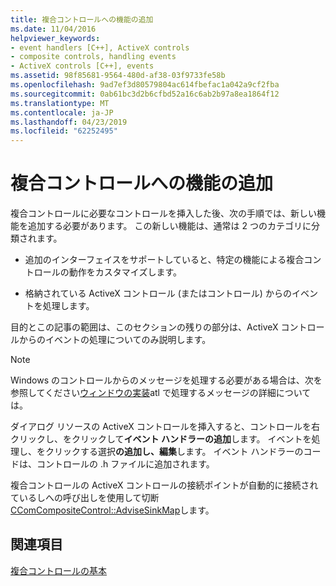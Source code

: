 ```yaml
---
title: 複合コントロールへの機能の追加
ms.date: 11/04/2016
helpviewer_keywords:
- event handlers [C++], ActiveX controls
- composite controls, handling events
- ActiveX controls [C++], events
ms.assetid: 98f85681-9564-480d-af38-03f9733fe58b
ms.openlocfilehash: 9ad7ef3d80579804ac614fbefac1a042a9cf2fba
ms.sourcegitcommit: 0ab61bc3d2b6cfbd52a16c6ab2b97a8ea1864f12
ms.translationtype: MT
ms.contentlocale: ja-JP
ms.lasthandoff: 04/23/2019
ms.locfileid: "62252495"
---
```

# <a name="adding-functionality-to-the-composite-control"></a>複合コントロールへの機能の追加

複合コントロールに必要なコントロールを挿入した後、次の手順では、新しい機能を追加する必要があります。 この新しい機能は、通常は 2 つのカテゴリに分類されます。

- 追加のインターフェイスをサポートしていると、特定の機能による複合コントロールの動作をカスタマイズします。

- 格納されている ActiveX コントロール (またはコントロール) からのイベントを処理します。

目的とこの記事の範囲は、このセクションの残りの部分は、ActiveX コントロールからのイベントの処理についてのみ説明します。

> [!NOTE]
>  Windows のコントロールからのメッセージを処理する必要がある場合は、次を参照してください[ウィンドウの実装](../atl/implementing-a-window.md)atl で処理するメッセージの詳細については。

ダイアログ リソースの ActiveX コントロールを挿入すると、コントロールを右クリックし、をクリックして**イベント ハンドラーの追加**します。 イベントを処理し、をクリックする選択**の追加し、編集**します。 イベント ハンドラーのコードは、コントロールの .h ファイルに追加されます。

複合コントロールの ActiveX コントロールの接続ポイントが自動的に接続されているしへの呼び出しを使用して切断[CComCompositeControl::AdviseSinkMap](../atl/reference/ccomcompositecontrol-class.md#advisesinkmap)します。

## <a name="see-also"></a>関連項目

[複合コントロールの基本](../atl/atl-composite-control-fundamentals.md)
